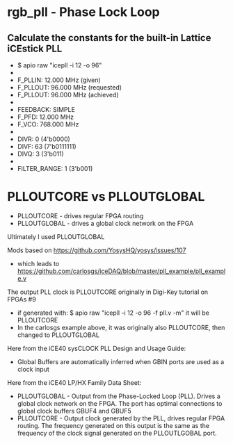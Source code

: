 # rgb_pll - Phase Lock Loop

## Calculate the constants for the built-in Lattice iCEstick PLL

* $ apio raw "icepll -i 12 -o 96"
* 
* F_PLLIN:    12.000 MHz (given)
* F_PLLOUT:   96.000 MHz (requested)
* F_PLLOUT:   96.000 MHz (achieved)
* 
* FEEDBACK: SIMPLE
* F_PFD:   12.000 MHz
* F_VCO:  768.000 MHz
* 
* DIVR:  0 (4'b0000)
* DIVF: 63 (7'b0111111)
* DIVQ:  3 (3'b011)
* 
* FILTER_RANGE: 1 (3'b001)

# PLLOUTCORE vs PLLOUTGLOBAL

* PLLOUTCORE - drives regular FPGA routing
* PLLOUTGLOBAL - drives a global clock network on the FPGA

Ultimately I used PLLOUTGLOBAL

Mods based on https://github.com/YosysHQ/yosys/issues/107
* which leads to https://github.com/carlosgs/iceDAQ/blob/master/pll_example/pll_example.v

The output PLL clock is PLLOUTCORE originally in Digi-Key tutorial on FPGAs #9
* if generated with: $ apio raw "icepll -i 12 -o 96 -f pll.v -m" it will be PLLOUTCORE
* In the carlosgs example above, it was originally also PLLOUTCORE, then changed to PLLOUTGLOBAL

Here from the iCE40 sysCLOCK PLL Design and Usage Guide:
* Global Buffers are automatically inferred when GBIN ports are used as a clock input

Here from the iCE40 LP/HX Family Data Sheet:
* PLLOUTGLOBAL - Output from the Phase-Locked Loop (PLL). Drives a global clock network on the FPGA. The port has optimal connections to global clock buffers GBUF4 and GBUF5
* PLLOUTCORE   - Output clock generated by the PLL, drives regular FPGA routing. The frequency generated on this output is the same as the frequency of the clock signal generated on the PLLOUTLGOBAL port.

